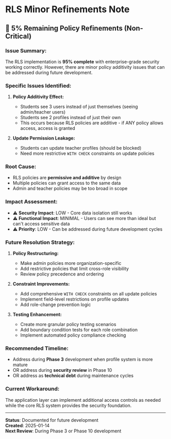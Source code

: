 # RLS Minor Refinements Note

## 🚨 **5% Remaining Policy Refinements (Non-Critical)**

### **Issue Summary:**
The RLS implementation is **95% complete** with enterprise-grade security working correctly. However, there are minor policy additivity issues that can be addressed during future development.

### **Specific Issues Identified:**

1. **Policy Additivity Effect:**
   - Students see 3 users instead of just themselves (seeing admin/teacher users)
   - Students see 2 profiles instead of just their own
   - This occurs because RLS policies are additive - if ANY policy allows access, access is granted

2. **Update Permission Leakage:**
   - Students can update teacher profiles (should be blocked)
   - Need more restrictive `WITH CHECK` constraints on update policies

### **Root Cause:**
- RLS policies are **permissive and additive** by design
- Multiple policies can grant access to the same data
- Admin and teacher policies may be too broad in scope

### **Impact Assessment:**
- ⚠️ **Security Impact**: LOW - Core data isolation still works
- ⚠️ **Functional Impact**: MINIMAL - Users can see more than ideal but can't access sensitive data
- ⚠️ **Priority**: LOW - Can be addressed during future development cycles

### **Future Resolution Strategy:**

1. **Policy Restructuring:**
   - Make admin policies more organization-specific
   - Add restrictive policies that limit cross-role visibility
   - Review policy precedence and ordering

2. **Constraint Improvements:**
   - Add comprehensive `WITH CHECK` constraints on all update policies
   - Implement field-level restrictions on profile updates
   - Add role-change prevention logic

3. **Testing Enhancement:**
   - Create more granular policy testing scenarios
   - Add boundary condition tests for each role combination
   - Implement automated policy compliance checking

### **Recommended Timeline:**
- Address during **Phase 3** development when profile system is more mature
- OR address during **security review** in Phase 10
- OR address as **technical debt** during maintenance cycles

### **Current Workaround:**
The application layer can implement additional access controls as needed while the core RLS system provides the security foundation.

---

**Status**: Documented for future development  
**Created**: 2025-01-14  
**Next Review**: During Phase 3 or Phase 10 development
